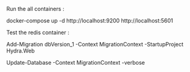 ﻿
Run the all containers :

docker-compose up -d
http://localhost:9200
http://localhost:5601

Test the redis container :


Add-Migration dbVersion_1 -Context MigrationContext -StartupProject Hydra.Web


Update-Database -Context MigrationContext -verbose